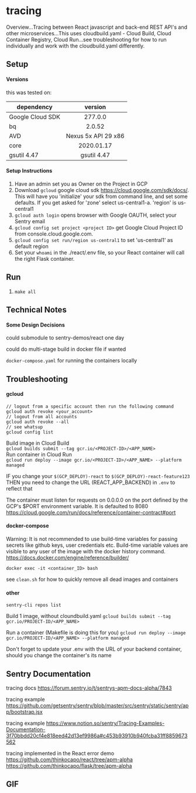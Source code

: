 # tracing
Overview...Tracing between React javascript and back-end REST API's and other microservices...This uses cloudbuild.yaml - Cloud Build, Cloud Container Registry, Cloud Run...see troubleshooting for how to run individually and work with the cloudbuild.yaml differently.

## Setup
#### Versions
this was tested on:

| dependency    | version
| ------------- |:-------------:|
| Google Cloud SDK | 277.0.0 |
| bq | 2.0.52 |
| AVD | Nexus 5x API 29 x86 |
| core | 2020.01.17 |
| gsutil 4.47 | gsutil 4.47 |
#### Setup Instructions
1. Have an admin set you as Owner on the Project in GCP
2. Download `gcloud` google cloud sdk https://cloud.google.com/sdk/docs/. This will have you 'initialize' your sdk from command line, and set some defaults. If you get asked for 'zone' select us-central1-a. 'region' is us-central1
3. `gcloud auth login` opens browser with Google OAUTH, select your Sentry email
4. `gcloud config set project <project ID>` get Google Cloud Project ID from console.cloud.google.com.
5. `gcloud config set run/region us-central1` to set 'us-central1' as default region
6. Set your `whoami` in the ./react/.env file, so your React container will call the right Flask container.

## Run
1. `make all`

## Technical Notes
#### Some Design Decisions

could submodule to sentry-demos/react one day

could do multi-stage build in docker file if wanted

`docker-compose.yaml` for running the containers locally


## Troubleshooting
#### gcloud
```
// logout from a specific account then run the following command
gcloud auth revoke <your_account>
// logout from all accounts
gcloud auth revoke --all
// see whatsup
gcloud config list
```

Build image in Cloud Build  
`gcloud builds submit --tag gcr.io/<PROJECT-ID>/<APP_NAME>`  
Run container in Cloud Run  
`gcloud run deploy --image gcr.io/<PROJECT-ID>/<APP_NAME> --platform managed`  

IF you change your `$(GCP_DEPLOY)-react` to `$(GCP_DEPLOY)-react-feature123`
THEN you need to change the URL (REACT_APP_BACKEND) in `.env` to reflect that

The container must listen for requests on 0.0.0.0 on the port defined by the GCP's $PORT environment variable. It is defaulted to 8080  
https://cloud.google.com/run/docs/reference/container-contract#port 

#### docker-compose
Warning: It is not recommended to use build-time variables for passing secrets like github keys, user credentials etc. Build-time variable values are visible to any user of the image with the docker history command.  
https://docs.docker.com/engine/reference/builder/

`docker exec -it <container_ID> bash`

see `clean.sh` for how to quickly remove all dead images and containers

#### other
`sentry-cli repos list`

Build 1 image, without cloundbuild.yaml
`gcloud builds submit --tag gcr.io/PROJECT-ID/<APP_NAME>`

Run a container (Makefile is doing this for you)
`gcloud run deploy --image gcr.io/PROJECT-ID/<APP_NAME> --platform managed`

Don't forget to update your .env with the URL of your backend container, should you change the container's its name

## Sentry Documentation
tracing docs
https://forum.sentry.io/t/sentrys-apm-docs-alpha/7843

tracing example
https://github.com/getsentry/sentry/blob/master/src/sentry/static/sentry/app/bootstrap.jsx 

tracing example 
https://www.notion.so/sentry/Tracing-Examples-Documentation-3f70bbdd20cf4e818eed42d13ef9986a#c453b93910b940fcba31ff8859673562

tracing implemented in the React error demo
https://github.com/thinkocapo/react/tree/apm-alpha  
https://github.com/thinkocapo/flask/tree/apm-alpha

## GIF

